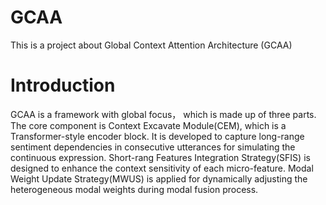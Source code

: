 # GCAA
This is a project about Global Context Attention Architecture (GCAA)

# Introduction
GCAA is a framework with global focus， which is made up of three parts. The core component is Context Excavate Module(CEM), which is a Transformer-style encoder block. It is developed to capture long-range sentiment dependencies in consecutive utterances for simulating the continuous expression. Short-rang Features Integration Strategy(SFIS) is designed to enhance the context sensitivity of each micro-feature. Modal Weight Update Strategy(MWUS) is applied for dynamically adjusting the heterogeneous modal weights during modal fusion process.

